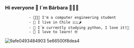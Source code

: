   ###               Hi everyone 👋 I´m Bárbara 🙋🏻‍♀️


               - 👩🏻‍💻 I'm a computer engineering student 
               - 📍 I live in Chile 🇨🇱🌶
               - 🐍 I´m currently studying python, I love it!💖
               - 🦦 I love to learn! 🤓

![9afe0493484903 5e66500f8dea4](https://user-images.githubusercontent.com/89460645/170885864-7a446cfd-88b9-4d4c-80c7-eea4dffc3dc2.gif)

